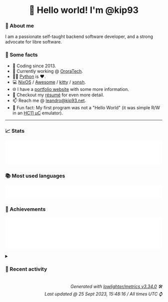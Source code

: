 <!-- README template, populated using this action:
     https://github.com/kip93/kip93/blob/main/.github/workflows/readme.yml. -->

<h1 align="center">👋 Hello world! I'm @kip93</h1> <!-- LOGIN => username -->

### 👤 About me

I am a passionate self-taught backend software developer, and a strong advocate for libre software.


### 💬 Some facts

* 📅 Coding since 2013.
* 💼 Currently working @ [OroraTech](https://ororatech.com/).
* 👨‍💻 [Python](https://github.com/search?q=user%3Akip93&l=python) is ❤️. <!-- LOGIN => username -->
* 💻 [NixOS](https://github.com/NixOS/) /
     [Awesome](https://github.com/awesomeWM/) /
     [kitty](https://github.com/kovidgoyal/kitty/) /
     [xonsh](https://github.com/xonsh/).
* 🌐 I have a [portfolio website](https://kip93.net/) with some more information.
* 📝 Checkout my [résumé](https://kip93.net/resume/) for even more detail.
* 📫 Reach me @ [leandro@kip93.net](mailto:leandro@kip93.net).
* 🎲 Fun fact: My first program was not a "Hello World" (it was simple R/W in an [HC11 µC](https://en.wikipedia.org/wiki/68HC11) emulator).


-----------------------------------------------------------------------------------------------------------------------


### 📈 Stats

![](./stats.svg)


### 📚 Most used languages <!-- by percentage, in decreasing order -->

![](./languages.svg)


### 🏅 Achievements

![](./achievements.svg)


<details> <!-- Last activity -->
<!-- Almost verbatim copy of https://github.com/lowlighter/metrics/blob/latest/source/templates/markdown/partials/activity.ejs, but restructured to be foldable. -->
<summary><h3>📰 Recent activity</h3></summary>

* ➡️ Pushed 1 commit in [kip93/nixplusplus](https://github.com/kip93/nixplusplus) on branch `main`
  * [#2008767](https://github.com/kip93/nixplusplus/commit/2008767) Show which registry entries are not flakes
  * *On 24 Sept 2023, 18:01:44*
* #️⃣ Opened [#83 Setting `name` causes release links to be broken](https://github.com/DeterminateSystems/flakehub-push/issues/83) in [DeterminateSystems/flakehub-push](https://github.com/DeterminateSystems/flakehub-push)
  * *On 24 Sept 2023, 17:22:30*
* ➡️ Pushed 3 commits in [kip93/nixplusplus](https://github.com/kip93/nixplusplus) on branch `main`
  * [#ed7709f](https://github.com/kip93/nixplusplus/commit/ed7709f) Add logo and badges to README
  * [#8259990](https://github.com/kip93/nixplusplus/commit/8259990) Purge html tags in markdown before linting
  * [#3374ee2](https://github.com/kip93/nixplusplus/commit/3374ee2) Clean output of nixpkgs-fmt hook
  * *On 24 Sept 2023, 16:58:56*
* ➡️ Pushed 4 commits in [kip93/nixplusplus](https://github.com/kip93/nixplusplus) on branch `main`
  * [#85a6b0b](https://github.com/kip93/nixplusplus/commit/85a6b0b) Update inputs
  * [#e4e3484](https://github.com/kip93/nixplusplus/commit/e4e3484) Add &#34;small&#34; logo
  * [#4d829ff](https://github.com/kip93/nixplusplus/commit/4d829ff) Remove lint script
  * [#9a4f214](https://github.com/kip93/nixplusplus/commit/9a4f214) Move format script into devenv
  * *On 24 Sept 2023, 16:17:48*
</details>


<h6 align="right"><em>
    Generated with <a href="https://github.com/lowlighter/metrics/tree/latest/">lowlighter/metrics v3.34.0</a> 🛠️<br> <!-- VERSION => MAJOR.minor.patch -->
    Last updated @ 25 Sept 2023, 15:48:16 / All times UTC ⌚ <!-- meta.generated => DD/MM/YYYY, hh:mm -->
</em></h6>
